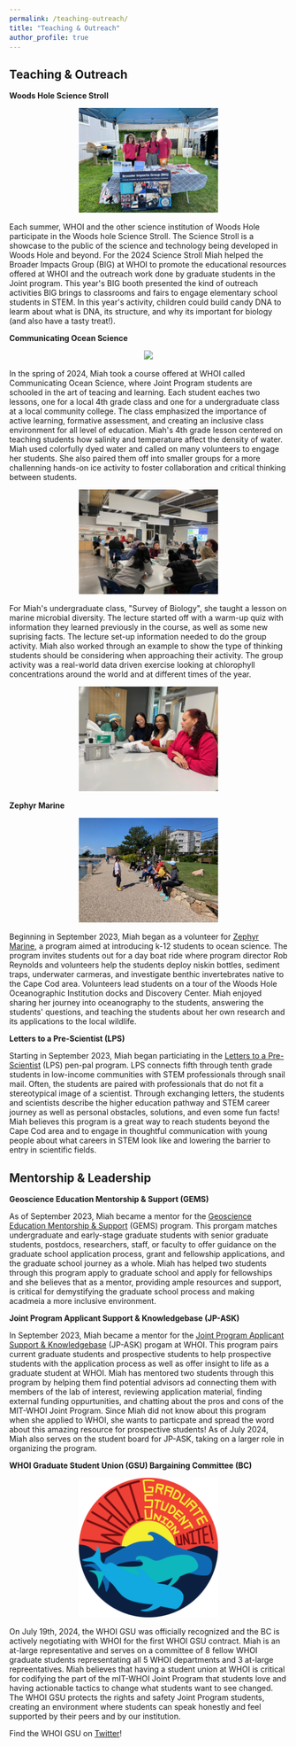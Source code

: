 ```yaml
---
permalink: /teaching-outreach/
title: "Teaching & Outreach"
author_profile: true
---
```

Teaching & Outreach
----------

**Woods Hole Science Stroll**

<center><p align="center" style="max-width:50%;"><img src="../images/IMG_2492.jpg" /></p></center>

Each summer, WHOI and the other science institution of Woods Hole participate in the Woods hole Science Stroll. The Science Stroll is a showcase to the public of the science and technology being developed in Woods Hole and beyond. For the 2024 Science Stroll Miah helped the Broader Impacts Group (BIG) at WHOI to promote the educational resources offered at WHOI and the outreach work done by graduate students in the Joint program. This year's BIG booth presented the kind of outreach activities BIG brings to classrooms and fairs to engage elementary school students in STEM. In this year's activity, children could build candy DNA to learm about what is DNA, its structure, and why its important for biology (and also have a tasty treat!).

**Communicating Ocean Science**

<center><p align="center" style="max-width:50%;"><img src="../images/IMG_1744.jpg" /></p></center>

In the spring of 2024, Miah took a course offered at WHOI called Communicating Ocean Science, where Joint Program students are schooled in the art of teacing and learning. Each student eaches two lessons, one for a local 4th grade class and one for a undergraduate class at a local community college. The class emphasized the importance of active learning, formative assessment, and creating an inclusive class environment for all level of education. Miah's 4th grade lesson centered on teaching students how salinity and temperature affect the density of water. Miah used colorfully dyed water and called on many volunteers to engage her students. She also paired them off into smaller groups for a more challenning hands-on ice activity to foster collaboration and critical thinking between students.

<center><p align="center" style="max-width:50%;"><img src="../images/IMG_5310.JPG" /></p></center>

For Miah's undergraduate class, "Survey of Biology", she taught a lesson on marine microbial diversity. The lecture started off with a warm-up quiz with information they learned previously in the course, as well as some new suprising facts. The lecture set-up information needed to do the group activity. Miah also worked through an example to show the type of thinking students should be considering when approaching their activity. The group activity was a real-world data driven exercise looking at chlorophyll concentrations around the world and at different times of the year. 

<center><p align="center" style="max-width:50%;"><img src="../images/IMG_5331.JPG" /></p></center>

**Zephyr Marine**

<center><p align="center" style="max-width:50%;"><img src="../images/Miah 1.jpeg" /></p></center>

Beginning in September 2023, Miah began as a volunteer for [Zephyr Marine](https://zephyrmarine.com/), a program aimed at introducing k-12 students to ocean science. The program invites students out for a day boat ride where program director Rob Reynolds and volunteers help the students deploy niskin bottles, sediment traps, underwater carmeras, and investigate benthic invertebrates native to the Cape Cod area. Volunteers lead students on a tour of the Woods Hole Oceanographic Institution docks and Discovery Center. Miah enjoyed sharing her journey into oceanography to the students, answering the students' questions, and teaching the students about her own research and its applications to the local wildlife.

**Letters to a Pre-Scientist (LPS)**

Starting in September 2023, Miah began particiating in the [Letters to a Pre-Scientist](https://prescientist.org/) (LPS) pen-pal program. LPS connects fifth through tenth grade students in low-income communities with STEM professionals through snail mail. Often, the students are paired with professionals that do not fit a stereotypical image of a scientist. Through exchanging letters, the students and scientists describe the higher education pathway and STEM career journey as well as personal obstacles, solutions, and even some fun facts! Miah believes this program is a great way to reach students beyond the Cape Cod area and to engage in thoughtful communication with young people about what careers in STEM look like and lowering the barrier to entry in scientific fields. 

Mentorship & Leadership
----------

**Geoscience Education Mentorship & Support (GEMS)**

As of September 2023, Miah became a mentor for the [Geoscience Education Mentorship & Support](https://gems-program.org/) (GEMS) program. This prorgam matches undergraduate and early-stage graduate students with senior graduate students, postdocs, researchers, staff, or faculty to offer guidance on the graduate school application process, grant and fellowship applications, and the graduate school journey as a whole. Miah has helped two students through this program apply to graduate school and apply for fellowships and she believes that as a mentor, providing ample resources and support, is critical for demystifying the graduate school process and making acadmeia a more inclusive environment.

**Joint Program Applicant Support & Knowledgebase (JP-ASK)**

In September 2023, Miah became a mentor for the [Joint Program Applicant Support & Knowledgebase](https://mit.whoi.edu/admissions/apply/jp-applicant-support-knowledgebase-jp-ask/) (JP-ASK) progam at WHOI. This program pairs current graduate students and prospective students to help prospective students with the application process as well as offer insight to life as a graduate student at WHOI. Miah has mentored two students through this program by helping them find potential advisors ad connecting them with members of the lab of interest, reviewing application material, finding external funding oppurtunities, and chatting about the pros and cons of the MIT-WHOI Joint Program. Since Miah did not know about this program when she applied to WHOI, she wants to particpate and spread the word about this amazing resource for prospective students! As of July 2024, Miah also serves on the student board for JP-ASK, taking on a larger role in organizing the program.

**WHOI Graduate Student Union (GSU) Bargaining Committee (BC)**

<center><p align="center" style="max-width:50%;"><img src="../images/WHOIGradUnionLogo.png" /></p></center>

On July 19th, 2024, the WHOI GSU was officially recognized and the BC is actively negotiating with WHOI for the first WHOI GSU contract. Miah is an at-large representative and serves on a committee of 8 fellow WHOI graduate students representating all 5 WHOI departments and 3 at-large repreentatives. Miah believes that having a student union at WHOI is critical for codifying the part of the mIT-WHOI Joint Program that students love and having actionable tactics to change what students want to see changed. The WHOI GSU protects the rights and safety Joint Program students, creating an environment where students can speak honestly and feel supported by their peers and by our institution.

Find the WHOI GSU on [Twitter](https://twitter.com/whoigradunion)!
